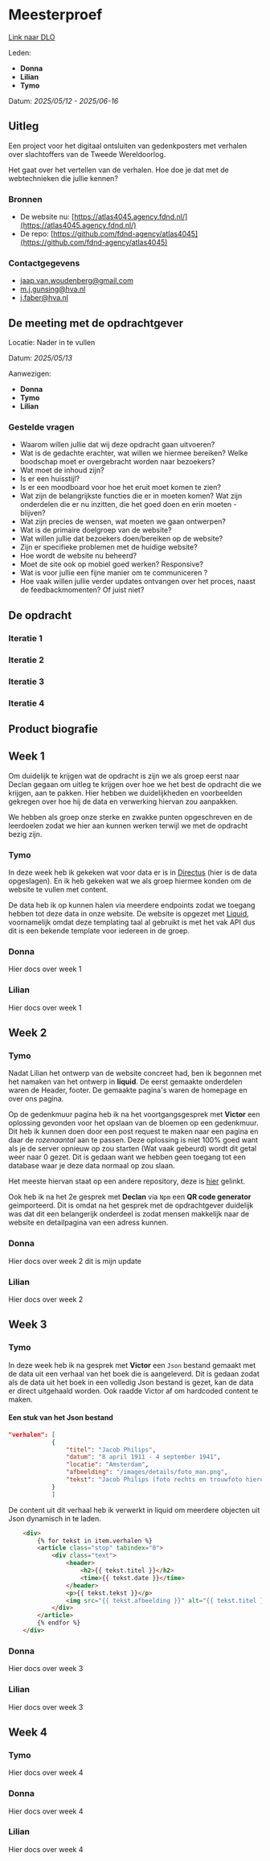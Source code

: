 # Meesterproef

[Link naar DLO](https://dlo.mijnhva.nl/d2l/le/content/609470/Home)

Leden:

- **Donna**
- **Lilian**
- **Tymo**

Datum: *2025/05/12 - 2025/06-16*

## Uitleg

Een project voor het digitaal ontsluiten van gedenkposters met verhalen over slachtoffers van de Tweede Wereldoorlog.

Het gaat over het vertellen van de verhalen. Hoe doe je dat met de webtechnieken die jullie kennen?

### Bronnen

- De website nu: [https://atlas4045.agency.fdnd.nl/](https://atlas4045.agency.fdnd.nl/)
- De repo: [https://github.com/fdnd-agency/atlas4045](https://github.com/fdnd-agency/atlas4045)

### Contactgegevens

- [jaap.van.woudenberg@gmail.com](mailto:jaap.van.woudenberg@gmail.com])
- [m.j.gunsing@hva.nl](mailto:m.j.gunsing@hva.nl)
- [j.faber@hva.nl](mailto:j.faber@hva.nl)

## De meeting met de opdrachtgever

Locatie: Nader in te vullen

Datum: *2025/05/13*

Aanwezigen:

- **Donna**
- **Tymo**
- **Lilian**

### Gestelde vragen

- Waarom willen jullie dat wij deze opdracht gaan uitvoeren?
- Wat is de gedachte erachter, wat willen we hiermee bereiken? Welke boodschap moet er overgebracht worden naar bezoekers?
- Wat moet de inhoud zijn?
- Is er een huisstijl?
- Is er een moodboard voor hoe het eruit moet komen te zien?
- Wat zijn de belangrijkste functies die er in moeten komen? Wat zijn onderdelen die er nu inzitten, die het goed doen en erin moeten - blijven?
- Wat zijn precies de wensen, wat moeten we gaan ontwerpen?
- Wat is de primaire doelgroep van de website?
- Wat willen jullie dat bezoekers doen/bereiken op de website?
- Zijn er specifieke problemen met de huidige website?
- Hoe wordt de website nu beheerd?
- Moet de site ook op mobiel goed werken? Responsive?
- Wat is voor jullie een fijne manier om te communiceren ?
- Hoe vaak willen jullie verder updates ontvangen over het proces, naast de feedbackmomenten? Of juist niet?

## De opdracht

### Iteratie 1

### Iteratie 2

### Iteratie 3

### Iteratie 4

## Product biografie

## Week 1

Om duidelijk te krijgen wat de opdracht is zijn we als groep eerst naar Declan gegaan om uitleg te krijgen over hoe we het best de opdracht die we krijgen, aan te pakken.
Hier hebben we duidelijkheden en voorbeelden gekregen over hoe hij de data en verwerking hiervan zou aanpakken.

We hebben als groep onze sterke en zwakke punten opgeschreven en de leerdoelen zodat we hier aan kunnen werken terwijl we met de opdracht bezig zijn.

### Tymo

In deze week heb ik gekeken wat voor data er is in [Directus](https://directus.io/) (hier is de data opgeslagen). En ik heb gekeken wat we als groep hiermee konden om de website te vullen met content.

De data heb ik op kunnen halen via meerdere endpoints zodat we toegang hebben tot deze data in onze website. De website is opgezet met [Liquid](https://shopify.github.io/liquid/), voornamelijk omdat deze templating taal al gebruikt is met het vak API dus dit is een bekende template voor iedereen in de groep.

### Donna

Hier docs over week 1

### Lilian

Hier docs over week 1

## Week 2

### Tymo

Nadat Lilian het ontwerp van de website concreet had, ben ik begonnen met het namaken van het ontwerp in **liquid**. De eerst gemaakte onderdelen waren de Header, footer. De gemaakte pagina's waren de homepage en over ons pagina.

Op de gedenkmuur pagina heb ik na het voortgangsgesprek met **Victor** een oplossing gevonden voor het opslaan van de bloemen op een gedenkmuur. Dit heb ik kunnen doen door een post request te maken naar een pagina en daar de *rozenaantal* aan te passen. Deze oplossing is niet 100% goed want als je de server opnieuw op zou starten (Wat vaak gebeurd) wordt dit getal weer naar 0 gezet. Dit is gedaan want we hebben geen toegang tot een database waar je deze data normaal op zou slaan.

Het meeste hiervan staat op een andere repository, deze is [hier](https://github.com/tymoNL/Meesterproef_liquid) gelinkt.

Ook heb ik na het 2e gesprek met **Declan** via `Npm` een **QR code generator** geimporteerd. Dit is omdat na het gesprek met de opdrachtgever duidelijk was dat dit een belangerijk onderdeel is zodat mensen makkelijk naar de website en detailpagina van een adress kunnen.

### Donna

Hier docs over week 2
dit is mijn update


### Lilian

Hier docs over week 2

## Week 3

### Tymo

In deze week heb ik na gesprek met **Victor** een `Json` bestand gemaakt met de data uit een verhaal van het boek die is aangeleverd.
Dit is gedaan zodat als de data uit het boek in een volledig Json bestand is gezet, kan de data er direct uitgehaald worden. Ook raadde Victor af om hardcoded content te maken.

#### Een stuk van het Json bestand

```json
"verhalen": [
            {
                "titel": "Jacob Philips",
                "datum": "8 april 1911 - 4 september 1941",
                "locatie": "Amsterdam",
                "afbeelding": "/images/details/foto_man.png",
                "tekst": "Jacob Philips (foto rechts en trouwfoto hieronder), los werkman, spiegelmaker, marktkoopman en expeditieknecht, Amsterdam, 8 april 1911, Hartheim, 4 september 1941. Jacob was een zoon van los arbeider Nathan Philips en Heintje Philips-Krant, die beiden door de nationaalsocialisten om het leven werden gebracht. Jacob, die uit een groot gezin kwam, groeide op in de oude Jodenbuurt en werd in 1930 goedgekeurd voor militaire dienst. Hij kwam bij de infanterie terecht. In 1939 trouwde Jacob met kantinebeheerster Elisabeth (Bep) van der Haas, van niet-Joodse afkomst. Het stel ging direct na hun huwelijk op dit adres wonen."
            }
            ]
```

De content uit dit verhaal heb ik verwerkt in liquid om meerdere objecten uit Json dynamisch in te laden.

```html
    <div>
        {% for tekst in item.verhalen %}
        <article class="stop" tabindex="0">
            <div class="text">
                <header>
                    <h2>{{ tekst.titel }}</h2>
                    <time>{{ tekst.date }}</time>
                </header>
                <p>{{ tekst.tekst }}</p>
                <img src="{{ tekst.afbeelding }}" alt="{{ tekst.titel }}" />
            </div>
        </article>
        {% endfor %}
    </div>
```

### Donna

Hier docs over week 3

### Lilian

Hier docs over week 3

## Week 4

### Tymo

Hier docs over week 4

### Donna

Hier docs over week 4

### Lilian

Hier docs over week 4